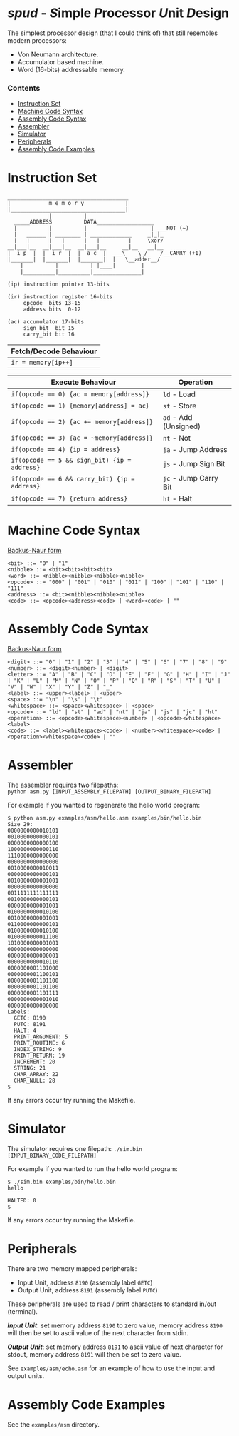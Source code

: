 # ***spud*** - ***S***imple ***P***rocessor ***U***nit ***D***esign
The simplest processor design (that I could think of) that still resembles modern processors:
 - Von Neumann architecture.
 - Accumulator based machine.
 - Word (16-bits) addressable memory.
### Contents
- [Instruction Set](#instruction-set)
- [Machine Code Syntax](#machine-code-syntax)
- [Assembly Code Syntax](#assembly-code-syntax)
- [Assembler](#assembler)
- [Simulator](#simulator)
- [Peripherals](#peripherals)
- [Assembly Code Examples](#assembly-code-examples)
# Instruction Set
```
______________________________________
|            m e m o r y             | 
|____________________________________|
             |          |
  _____ADDRESS          DATA__________________
  |          |          |                    | ___NOT (~)
  |   ______ | ________ | _____________     _|_|_
  |   |      |   |      |   |         |     \xor/ 
__|___|__  __|___|__  __|___|__     __|__   __|__
|  i p  |  |  i r  |  |  a c  |  ___\    \_/    /__CARRY (+1)
|_______|  |_______|  |_______|  |   \__adder__/  
    |          |          | |____|        |   
    |__________|__________|_______________|

(ip) instruction pointer 13-bits

(ir) instruction register 16-bits
     opcode  bits 13-15 
     address bits  0-12

(ac) accumulator 17-bits
     sign_bit  bit 15
     carry_bit bit 16
```
|Fetch/Decode Behaviour |
|-----------------------|
|```ir = memory[ip++]```|

|Execute Behaviour                                |Operation                |
|-------------------------------------------------|-------------------------|
|```if(opcode == 0) {ac = memory[address]}```     |```ld``` - Load          |
|```if(opcode == 1) {memory[address] = ac}```     |```st``` - Store         |
|```if(opcode == 2) {ac += memory[address]}```    |```ad``` - Add (Unsigned)|
|```if(opcode == 3) {ac = ~memory[address]}```    |```nt``` - Not           |
|```if(opcode == 4) {ip = address}```             |```ja``` - Jump Address  |
|```if(opcode == 5 && sign_bit) {ip = address}``` |```js``` - Jump Sign Bit |
|```if(opcode == 6 && carry_bit) {ip = address}```|```jc``` - Jump Carry Bit|
|```if(opcode == 7) {return address}```           |```ht``` - Halt          |
# Machine Code Syntax
[Backus-Naur form](https://en.wikipedia.org/wiki/Backus%E2%80%93Naur_form)
```
<bit> ::= "0" | "1"
<nibble> ::= <bit><bit><bit><bit>
<word> ::= <nibble><nibble><nibble><nibble>
<opcode> ::= "000" | "001" | "010" | "011" | "100" | "101" | "110" | "111"
<address> ::= <bit><nibble><nibble><nibble>
<code> ::= <opcode><address><code> | <word><code> | ""
```
# Assembly Code Syntax
[Backus-Naur form](https://en.wikipedia.org/wiki/Backus%E2%80%93Naur_form)
```
<digit> ::= "0" | "1" | "2" | "3" | "4" | "5" | "6" | "7" | "8" | "9"
<number> ::= <digit><number> | <digit>
<letter> ::= "A" | "B" | "C" | "D" | "E" | "F" | "G" | "H" | "I" | "J" | "K" | "L" | "M" | "N" | "O" | "P" | "Q" | "R" | "S" | "T" | "U" | "V" | "W" | "X" | "Y" | "Z" | "_"
<label> ::= <upper><label> | <upper>
<space> ::= "\n" | "\s" | "\t"
<whitespace> ::= <space><whitespace> | <space>
<opcode> ::= "ld" | "st" | "ad" | "nt" | "ja" | "js" | "jc" | "ht"
<operation> ::= <opcode><whitespace><number> | <opcode><whitespace><label>
<code> ::= <label><whitespace><code> | <number><whitespace><code> | <operation><whitespace><code> | ""

```
# Assembler
The assembler requires two filepaths:  
```python asm.py [INPUT_ASSEMBLY_FILEPATH] [OUTPUT_BINARY_FILEPATH]```

For example if you wanted to regenerate the hello world program:
```
$ python asm.py examples/asm/hello.asm examples/bin/hello.bin
Size 29:
0000000000010101
0010000000000101
0000000000000100
1000000000000110
1110000000000000
0000000000000000
0010000000010011
0000000000000101
0010000000001001
0000000000000000
0011111111111111
0010000000000101
0000000000001001
0100000000010100
0010000000001001
0110000000000101
0100000000010100
0100000000011100
1010000000001001
0000000000000000
0000000000000001
0000000000010110
0000000001101000
0000000001100101
0000000001101100
0000000001101100
0000000001101111
0000000000001010
0000000000000000
Labels:
  GETC: 8190
  PUTC: 8191
  HALT: 4
  PRINT_ARGUMENT: 5
  PRINT_ROUTINE: 6
  INDEX_STRING: 9
  PRINT_RETURN: 19
  INCREMENT: 20
  STRING: 21
  CHAR_ARRAY: 22
  CHAR_NULL: 28
$
```
If any errors occur try running the Makefile.
# Simulator
The simulator requires one filepath:
```./sim.bin [INPUT_BINARY_CODE_FILEPATH]```

For example if you wanted to run the hello world program:
```
$ ./sim.bin examples/bin/hello.bin
hello

HALTED: 0
$
```
If any errors occur try running the Makefile.
# Peripherals
There are two memory mapped peripherals:
- Input Unit, address ```8190``` (assembly label ```GETC```)
- Output Unit, address ```8191``` (assembly label ```PUTC```)

These peripherals are used to read / print characters to standard in/out (terminal).

***Input Unit***: set memory address ```8190``` to zero value, memory address ```8190``` will then be set to ascii value of the next character from stdin.

***Output Unit***: set memory address ```8191``` to ascii value of next character for stdout, memory address ```8191``` will then be set to zero value.

See ```examples/asm/echo.asm``` for an example of how to use the input and output units.
# Assembly Code Examples
See the ```examples/asm``` directory.



